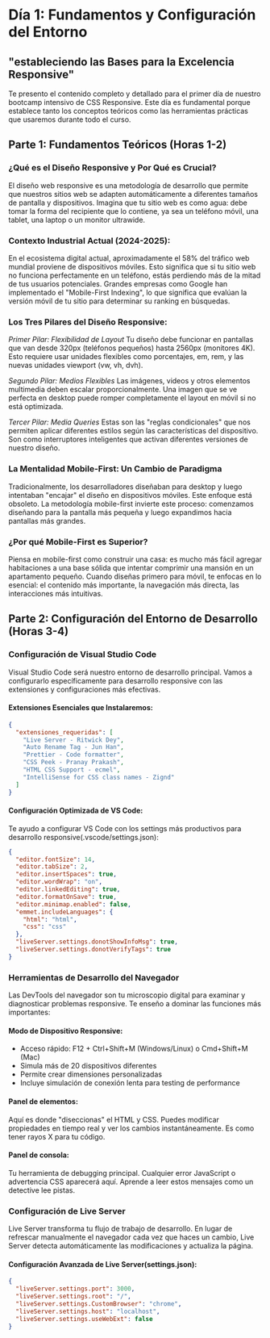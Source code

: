 # Día 1: Fundamentos y Configuración del Entorno

## "estableciendo las Bases para la Excelencia Responsive"

Te presento el contenido completo y detallado para el primer día de nuestro bootcamp intensivo de CSS Responsive. Este día es fundamental porque establece tanto los conceptos teóricos como las herramientas prácticas que usaremos durante todo el curso.

## Parte 1: Fundamentos Teóricos (Horas 1-2)
### ¿Qué es el Diseño Responsive y Por Qué es Crucial?

El diseño web responsive es una metodología de desarrollo que permite que nuestros sitios web se adapten automáticamente a diferentes tamaños de pantalla y dispositivos. Imagina que tu sitio web es como agua: debe tomar la forma del recipiente que lo contiene, ya sea un teléfono móvil, una tablet, una laptop o un monitor ultrawide.

### Contexto Industrial Actual (2024-2025):

En el ecosistema digital actual, aproximadamente el 58% del tráfico web mundial proviene de dispositivos móviles. Esto significa que si tu sitio web no funciona perfectamente en un teléfono, estás perdiendo más de la mitad de tus usuarios potenciales. Grandes empresas como Google han implementado el "Mobile-First Indexing", lo que significa que evalúan la versión móvil de tu sitio para determinar su ranking en búsquedas.

### Los Tres Pilares del Diseño Responsive:

*Primer Pilar: Flexibilidad de Layout*
Tu diseño debe funcionar en pantallas que van desde 320px (teléfonos pequeños) hasta 2560px (monitores 4K). Esto requiere usar unidades flexibles como porcentajes, em, rem, y las nuevas unidades viewport (vw, vh, dvh).

*Segundo Pilar: Medios Flexibles*
Las imágenes, videos y otros elementos multimedia deben escalar proporcionalmente. Una imagen que se ve perfecta en desktop puede romper completamente el layout en móvil si no está optimizada.

*Tercer Pilar: Media Queries*
Estas son las "reglas condicionales" que nos permiten aplicar diferentes estilos según las características del dispositivo. Son como interruptores inteligentes que activan diferentes versiones de nuestro diseño.

### La Mentalidad Mobile-First: Un Cambio de Paradigma

Tradicionalmente, los desarrolladores diseñaban para desktop y luego intentaban "encajar" el diseño en dispositivos móviles. Este enfoque está obsoleto. La metodología mobile-first invierte este proceso: comenzamos diseñando para la pantalla más pequeña y luego expandimos hacia pantallas más grandes.

### ¿Por qué Mobile-First es Superior?

Piensa en mobile-first como construir una casa: es mucho más fácil agregar habitaciones a una base sólida que intentar comprimir una mansión en un apartamento pequeño. Cuando diseñas primero para móvil, te enfocas en lo esencial: el contenido más importante, la navegación más directa, las interacciones más intuitivas.

## Parte 2: Configuración del Entorno de Desarrollo (Horas 3-4)

### Configuración de Visual Studio Code


Visual Studio Code será nuestro entorno de desarrollo principal. Vamos a configurarlo específicamente para desarrollo responsive con las extensiones y configuraciones más efectivas.

#### Extensiones Esenciales que Instalaremos:
```json
{
  "extensiones_requeridas": [
    "Live Server - Ritwick Dey",
    "Auto Rename Tag - Jun Han",
    "Prettier - Code formatter",
    "CSS Peek - Pranay Prakash",
    "HTML CSS Support - ecmel",
    "IntelliSense for CSS class names - Zignd"
  ]
}
```

#### Configuración Optimizada de VS Code:
Te ayudo a configurar VS Code con los settings más productivos para desarrollo responsive(.vscode/settings.json):
```json
{
  "editor.fontSize": 14,
  "editor.tabSize": 2,
  "editor.insertSpaces": true,
  "editor.wordWrap": "on",
  "editor.linkedEditing": true,
  "editor.formatOnSave": true,
  "editor.minimap.enabled": false,
  "emmet.includeLanguages": {
    "html": "html",
    "css": "css"
  },
  "liveServer.settings.donotShowInfoMsg": true,
  "liveServer.settings.donotVerifyTags": true
}
```

### Herramientas de Desarrollo del Navegador

Las DevTools del navegador son tu microscopio digital para examinar y diagnosticar problemas responsive. Te enseño a dominar las funciones más importantes:

#### Modo de Dispositivo Responsive:
- Acceso rápido: F12 + Ctrl+Shift+M (Windows/Linux) o Cmd+Shift+M (Mac)
- Simula más de 20 dispositivos diferentes
- Permite crear dimensiones personalizadas
- Incluye simulación de conexión lenta para testing de performance

#### Panel de elementos:
Aquí es donde "diseccionas" el HTML y CSS. Puedes modificar propiedades en tiempo real y ver los cambios instantáneamente. Es como tener rayos X para tu código.

#### Panel de consola:
Tu herramienta de debugging principal. Cualquier error JavaScript o advertencia CSS aparecerá aquí. Aprende a leer estos mensajes como un detective lee pistas.

### Configuración de Live Server
Live Server transforma tu flujo de trabajo de desarrollo. En lugar de refrescar manualmente el navegador cada vez que haces un cambio, Live Server detecta automáticamente las modificaciones y actualiza la página.

#### Configuración Avanzada de Live Server(settings.json):
```json
{
  "liveServer.settings.port": 3000,
  "liveServer.settings.root": "/",
  "liveServer.settings.CustomBrowser": "chrome",
  "liveServer.settings.host": "localhost",
  "liveServer.settings.useWebExt": false
}
```
